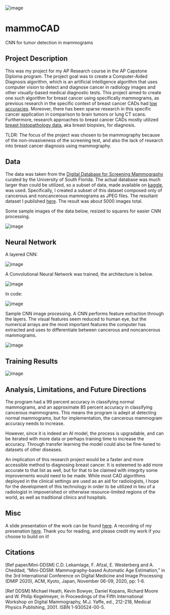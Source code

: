 ![image](https://user-images.githubusercontent.com/103385201/184056451-ae9da128-4ce6-4ea1-90a5-d0046214354a.png)

# mammoCAD
CNN for tumor detection in mammograms

## Project Description

This was my project for my AP Research course in the AP Capstone Diploma program. The project goal was to create a Computer-Aided Diagnosis algorithm, which is an artificial intelligence algorithm that uses computer vision to detect and diagnose cancer in radiology images and other visually-based medical diagnostic tests. This project aimed to create one such algorithm for breast cancer using specifically mammograms, as previous research in the specific context of breast cancer CADs had [low accuracies](https://pubs.rsna.org/doi/full/10.1148/radiol.2018181371). Moreover, there has been sparse research in this specific cancer application in comparison to brain tumors or lung CT scans. Furthermore, research approaches to breast cancer CADs mostly utilized [breast histopathology data](https://www.kdnuggets.com/2019/10/convolutional-neural-network-breast-cancer-classification.html), aka breast biopsies, for diagnosis. 

TLDR: The focus of the project was chosen to be mammography because of the non-invasiveness of the screening test, and also the lack of research into breast cancer diagnosis using mammography.

## Data

The data was taken from the [Digital Database for Screening Mammography](http://www.eng.usf.edu/cvprg/mammography/database.html) curated by the University of South Florida. The actual database was much larger than could be utilized, so a subset of data, made available on [kaggle](https://www.kaggle.com/datasets/cheddad/miniddsm2), was used. Specifically, I created a subset of this dataset composed only of cancerous and noncancerous mammograms as JPEG files. The resultant dataset I published [here](https://www.kaggle.com/datasets/joshuaokolo/miniddsm-jpeg-dataset). The result was about 5000 images total.

Some sample images of the data below, resized to squares for easier CNN processing.

![image](https://user-images.githubusercontent.com/103385201/184054799-7080e48e-e9bf-4685-9ae3-8be51542b726.png)

## Neural Network
A layered CNN:

![image](https://user-images.githubusercontent.com/103385201/184056094-f9f46186-5891-4940-84a9-36427ffa2b29.png)

A Convolutional Neural Network was trained, the architecture is below.

![image](https://user-images.githubusercontent.com/103385201/184054104-54cc0560-9665-4d9e-8110-2110dce40dee.png)

In code:

![image](https://user-images.githubusercontent.com/103385201/184054858-75a2cb19-f407-4dd0-9090-3a9c56d971b5.png)

Sample CNN image processing. A CNN performs feature extraction through the layers. The visual features seem reduced to human eye, but the numerical arrays are the most important features the computer has extracted and uses to differentiate between cancerous and noncancerous mammograms.

![image](https://user-images.githubusercontent.com/103385201/184055108-ffc7a9e0-c5db-450b-a131-e9189dfeb6f9.png)

## Training Results

![image](https://user-images.githubusercontent.com/103385201/184055185-f73d68eb-5646-4d96-a5d8-50581e79ee3d.png)

## Analysis, Limitations, and Future Directions

The program had a 99 percent accuracy in classifying normal mammograms, and an approximate 85 percent accuracy in classifying cancerous mammograms. This means the program is adept at detecting normal mammograms, but for implementation, the cancerous mammogram accuracy needs to increase.

However, since it is indeed an AI model, the process is upgradable, and can be iterated with more data or perhaps training time to increase the accuracy. Through transfer learning the model could also be fine-tuned to datasets of other diseases.

An implication of this research project would be a faster and more accessible method to diagnosing breast cancer. It is esteemed to add more accurate to that list as well, but for that to be claimed with integrity some improvements would need to be made. While most CAD algorithms deployed in the clinical settings are used as an aid for radiologists, I hope for the development of this technology in order to be utilized in lieu of a radiologist in impoverished or otherwise resource-limited regions of the world, as well as traditional clinics and hospitals.

## Misc

A slide presentation of the work can be found [here](https://docs.google.com/presentation/d/1d9mhd0fuubnEqmDddL0iYs00secpbMdi/edit?usp=sharing&ouid=113795033473157238384&rtpof=true&sd=true). A recording of my presenation [here](https://drive.google.com/file/d/1JLWgHzbO6wcFKRr2nPw433_SMh3MmS6d/view?usp=sharing). Thank you for reading, and please credit my work if you choose to build on it!

## Citations

[Ref paper/Mini-DDSM] C.D. Lekamlage, F. Afzal, E. Westerberg and A. Cheddad, “Mini-DDSM: Mammography-based Automatic Age Estimation,” in the 3rd International Conference on Digital Medicine and Image Processing (DMIP 2020), ACM, Kyoto, Japan, November 06-09, 2020, pp: 1-6.

[Ref DDSM] Michael Heath, Kevin Bowyer, Daniel Kopans, Richard Moore and W. Philip Kegelmeyer, in Proceedings of the Fifth International Workshop on Digital Mammography, M.J. Yaffe, ed., 212-218, Medical Physics Publishing, 2001. ISBN 1-930524-00-5.

